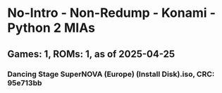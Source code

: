 # No-Intro - Non-Redump - Konami - Python 2 MIAs
## Games: 1, ROMs: 1, as of 2025-04-25

### Dancing Stage SuperNOVA (Europe) (Install Disk).iso, CRC: 95e713bb
